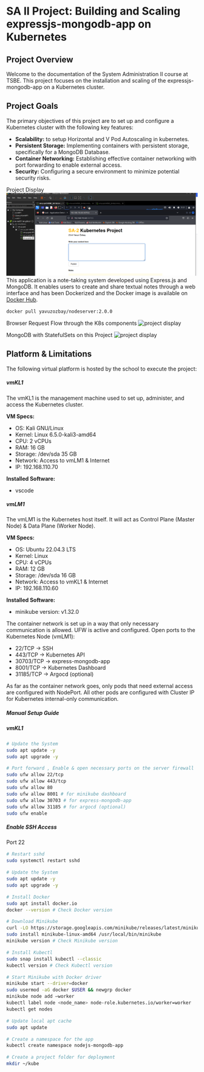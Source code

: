 # SA II Project: Building and Scaling expressjs-mongodb-app on Kubernetes

## Project Overview
Welcome to the documentation of the System Administration II course at TSBE. This project focuses on the installation and scaling of the expressjs-mongodb-app on a Kubernetes cluster.

## Project Goals
The primary objectives of this project are to set up and configure a Kubernetes cluster with the following key features:

- **Scalability:** to setup Horizontal and V Pod Autoscaling in kubernetes.
- **Persistent Storage:** Implementing containers with persistent storage, specifically for a MongoDB Database.
- **Container Networking:** Establishing effective container networking with port forwarding to enable external access.
- **Security:** Configuring a secure environment to minimize potential security risks.

Project Display
![project display](kube\project-image\project-display.png)
This application is a note-taking system developed using Express.js and MongoDB. It enables users to create and share textual notes through a web interface and has been Dockerized and the Docker image is available on [Docker Hub](https://hub.docker.com/repository/docker/yavuzozbay/nodeserver). 

```bash
docker pull yavuzozbay/nodeserver:2.0.0
``````
Browser Request Flow through the K8s components
![project display](kube\project-image\architecture-project.jpeg)

MongoDB with StatefulSets on this Project
![project display](kube\project-image\StatefulSet-MongoDB.png)

## Platform & Limitations
The following virtual platform is hosted by the school to execute the project:

<h5>vmKL1</h5>
The vmKL1 is the management machine used to set up, administer, and access the Kubernetes cluster.

**VM Specs:**
- OS: Kali GNU/Linux
- Kernel: Linux 6.5.0-kali3-amd64
- CPU: 2 vCPUs
- RAM: 16 GB
- Storage: /dev/sda 35 GB
- Network: Access to vmLM1 & Internet
- IP: 192.168.110.70

**Installed Software:**
- vscode 

<h5>vmLM1</h5>
The vmLM1 is the Kubernetes host itself. It will act as Control Plane (Master Node) & Data Plane (Worker Node).

**VM Specs:**
- OS: Ubuntu 22.04.3 LTS
- Kernel: Linux
- CPU: 4 vCPUs
- RAM: 12 GB
- Storage: /dev/sda 16 GB
- Network: Access to vmKL1 & Internet
- IP: 192.168.110.60

**Installed Software:**
- minikube version: v1.32.0

The container network is set up in a way that only necessary communication is allowed. UFW is active and configured. Open ports to the Kubernetes Node (vmLM1):

- 22/TCP -> SSH
- 443/TCP -> Kubernetes API
- 30703/TCP -> express-mongodb-app
- 8001/TCP -> Kubernetes Dashboard
- 31185/TCP -> Argocd (optional)

As far as the container network goes, only pods that need external access are configured with NodePort. All other pods are configured with Cluster IP for Kubernetes internal-only communication.

<h5>Manual Setup Guide</h5>
<h5>vmKL1</h5>

```bash
# Update the System
sudo apt update -y
sudo apt upgrade -y
```
```bash
# Port forward , Enable & open necessary ports on the server firewall
sudo ufw allow 22/tcp
sudo ufw allow 443/tcp
sudo ufw allow 80
sudo ufw allow 8001 # for minikube dashboard
sudo ufw allow 30703 # for express-mongodb-app
sudo ufw allow 31185 # for argocd (optional)
sudo ufw enable
```
<h5>Enable SSH Access</h5>
Port 22

```bash
# Restart sshd
sudo systemctl restart sshd
```
```bash
# Update the System
sudo apt update -y
sudo apt upgrade -y
```
```bash
# Install Docker
sudo apt install docker.io
docker --version # Check Docker version
```
```bash
# Download Minikube
curl -LO https://storage.googleapis.com/minikube/releases/latest/minikube-linux-amd64
sudo install minikube-linux-amd64 /usr/local/bin/minikube
minikube version # Check Minikube version
```
```bash
# Install Kubectl
sudo snap install kubectl --classic
kubectl version # Check Kubectl version
```
```bash
# Start Minikube with Docker driver
minikube start --driver=docker
sudo usermod -aG docker $USER && newgrp docker
minikube node add —worker
kubectl label node <node_name> node-role.kubernetes.io/worker=worker
kubectl get nodes
```
```bash
# Update local apt cache
sudo apt update
```
```bash
# Create a namespace for the app
kubectl create namespace nodejs-mongodb-app
```
```bash
# Create a project folder for deployment
mkdir ~/kube
